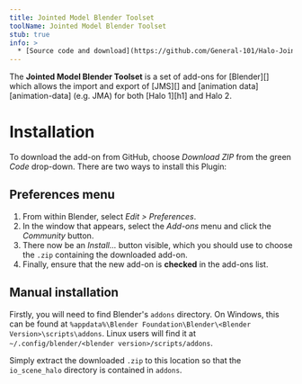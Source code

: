 ```yaml
---
title: Jointed Model Blender Toolset
toolName: Jointed Model Blender Toolset
stub: true
info: >
  * [Source code and download](https://github.com/General-101/Halo-Jointed-Model-Blender-Toolset)
---
```

The **Jointed Model Blender Toolset** is a set of add-ons for [Blender][] which allows the import and export of [JMS][] and [animation data][animation-data] (e.g. JMA) for both [Halo 1][h1] and Halo 2.

# Installation
To download the add-on from GitHub, choose _Download ZIP_ from the green _Code_ drop-down. There are two ways to install this Plugin:

## Preferences menu
1. From within Blender, select _Edit > Preferences_.
2. In the window that appears, select the _Add-ons_ menu and click the _Community_ button.
3. There now be an _Install..._ button visible, which you should use to choose the `.zip` containing the downloaded add-on.
4. Finally, ensure that the new add-on is **checked** in the add-ons list.

## Manual installation
Firstly, you will need to find Blender's `addons` directory. On Windows, this can be found at `%appdata%\Blender Foundation\Blender\<Blender Version>\scripts\addons`. Linux users will find it at `~/.config/blender/<blender version>/scripts/addons`.

Simply extract the downloaded `.zip` to this location so that the `io_scene_halo` directory is contained in `addons`.
